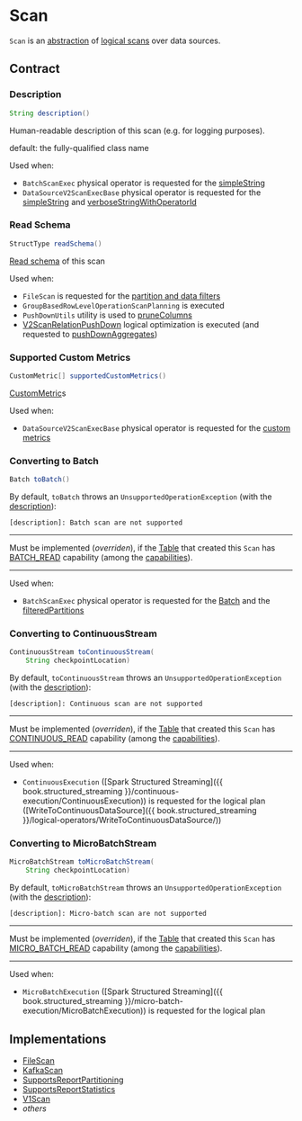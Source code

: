 # Scan

`Scan` is an [abstraction](#contract) of [logical scans](#implementations) over data sources.

## Contract

### <span id="description"> Description

```java
String description()
```

Human-readable description of this scan (e.g. for logging purposes).

default: the fully-qualified class name

Used when:

* `BatchScanExec` physical operator is requested for the [simpleString](../physical-operators/BatchScanExec.md#simpleString)
* `DataSourceV2ScanExecBase` physical operator is requested for the [simpleString](../physical-operators/DataSourceV2ScanExecBase.md#simpleString) and [verboseStringWithOperatorId](../physical-operators/DataSourceV2ScanExecBase.md#verboseStringWithOperatorId)

### <span id="readSchema"> Read Schema

```java
StructType readSchema()
```

[Read schema](../types/StructType.md) of this scan

Used when:

* `FileScan` is requested for the [partition and data filters](../datasources/FileScan.md#)
* `GroupBasedRowLevelOperationScanPlanning` is executed
* `PushDownUtils` utility is used to [pruneColumns](../PushDownUtils.md#pruneColumns)
* [V2ScanRelationPushDown](../logical-optimizations/V2ScanRelationPushDown.md) logical optimization is executed (and requested to [pushDownAggregates](../logical-optimizations/V2ScanRelationPushDown.md#pushDownAggregates))

### <span id="supportedCustomMetrics"> Supported Custom Metrics

```java
CustomMetric[] supportedCustomMetrics()
```

[CustomMetric](CustomMetric.md)s

Used when:

* `DataSourceV2ScanExecBase` physical operator is requested for the [custom metrics](../physical-operators/DataSourceV2ScanExecBase.md#customMetrics)

### <span id="toBatch"> Converting to Batch

```java
Batch toBatch()
```

By default, `toBatch` throws an `UnsupportedOperationException` (with the [description](#description)):

```text
[description]: Batch scan are not supported
```

---

Must be implemented (_overriden_), if the [Table](Table.md) that created this `Scan` has [BATCH_READ](TableCapability.md#BATCH_READ) capability (among the [capabilities](Table.md#capabilities)).

---

Used when:

* `BatchScanExec` physical operator is requested for the [Batch](../physical-operators/BatchScanExec.md#batch) and the [filteredPartitions](../physical-operators/BatchScanExec.md#filteredPartitions)

### <span id="toContinuousStream"> Converting to ContinuousStream

```java
ContinuousStream toContinuousStream(
    String checkpointLocation)
```

By default, `toContinuousStream` throws an `UnsupportedOperationException` (with the [description](#description)):

```text
[description]: Continuous scan are not supported
```

---

Must be implemented (_overriden_), if the [Table](Table.md) that created this `Scan` has [CONTINUOUS_READ](TableCapability.md#CONTINUOUS_READ) capability (among the [capabilities](Table.md#capabilities)).

---

Used when:

* `ContinuousExecution` ([Spark Structured Streaming]({{ book.structured_streaming }}/continuous-execution/ContinuousExecution)) is requested for the logical plan ([WriteToContinuousDataSource]({{ book.structured_streaming }}/logical-operators/WriteToContinuousDataSource/))

### <span id="toMicroBatchStream"> Converting to MicroBatchStream

```java
MicroBatchStream toMicroBatchStream(
    String checkpointLocation)
```

By default, `toMicroBatchStream` throws an `UnsupportedOperationException` (with the [description](#description)):

```text
[description]: Micro-batch scan are not supported
```

---

Must be implemented (_overriden_), if the [Table](Table.md) that created this `Scan` has [MICRO_BATCH_READ](TableCapability.md#MICRO_BATCH_READ) capability (among the [capabilities](Table.md#capabilities)).

---

Used when:

* `MicroBatchExecution` ([Spark Structured Streaming]({{ book.structured_streaming }}/micro-batch-execution/MicroBatchExecution)) is requested for the logical plan

## Implementations

* [FileScan](../datasources/FileScan.md)
* [KafkaScan](../kafka/KafkaScan.md)
* [SupportsReportPartitioning](SupportsReportPartitioning.md)
* [SupportsReportStatistics](SupportsReportStatistics.md)
* [V1Scan](V1Scan.md)
* _others_
